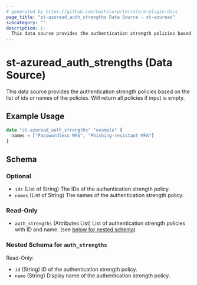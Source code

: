 ```yaml
---
# generated by https://github.com/hashicorp/terraform-plugin-docs
page_title: "st-azuread_auth_strengths Data Source - st-azuread"
subcategory: ""
description: |-
  This data source provides the authentication strength policies based on the list of ids or names of the policies. Will return all policies if input is empty.
---
```


# st-azuread_auth_strengths (Data Source)

This data source provides the authentication strength policies based on the list of ids or names of the policies. Will return all policies if input is empty.

## Example Usage

```terraform
data "st-azuread_auth_strengths" "example" {
  names = ["Passwordless MFA", "Phishing-resistant MFA"]
}
```

<!-- schema generated by tfplugindocs -->
## Schema

### Optional

- `ids` (List of String) The IDs of the authentication strength policy.
- `names` (List of String) The names of the authentication strength policy.

### Read-Only

- `auth_strengths` (Attributes List) List of authentication strength policies with ID and name. (see [below for nested schema](#nestedatt--auth_strengths))

<a id="nestedatt--auth_strengths"></a>
### Nested Schema for `auth_strengths`

Read-Only:

- `id` (String) ID of the authentication strength policy.
- `name` (String) Display name of the authentication strength policy.
